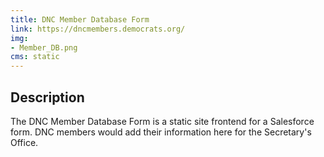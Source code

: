 ```yaml
---
title: DNC Member Database Form
link: https://dncmembers.democrats.org/
img:
- Member_DB.png
cms: static
---
```


## Description
The DNC Member Database Form is a static site frontend for a Salesforce form. DNC members would add their information here for the Secretary's Office. 